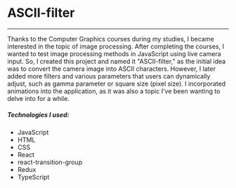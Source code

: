 # ASCII-filter

---

Thanks to the Computer Graphics courses during my studies, I became interested in the topic of image processing. After completing the courses, I wanted to test image processing methods in JavaScript using live camera input. So, I created this project and named it "ASCII-filter," as the initial idea was to convert the camera image into ASCII characters. However, I later added more filters and various parameters that users can dynamically adjust, such as gamma parameter or square size (pixel size). I incorporated animations into the application, as it was also a topic I've been wanting to delve into for a while.

##### Technologies I used:

- JavaScript
- HTML
- CSS
- React
- react-transition-group
- Redux
- TypeScript
